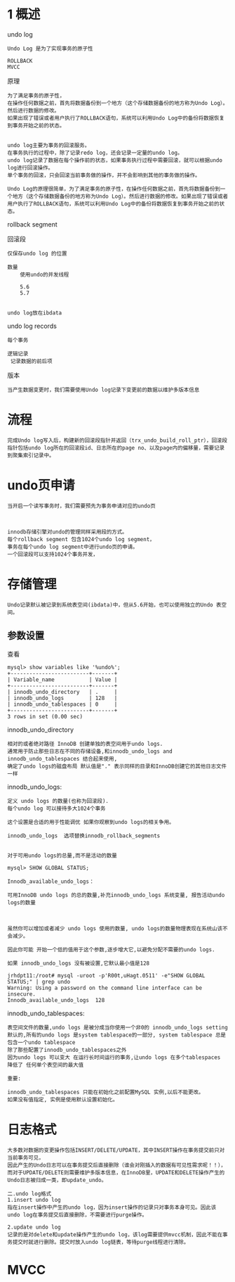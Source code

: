 

# 1 概述

undo log

    Undo Log 是为了实现事务的原子性
    
    ROLLBACK
    MVCC
    
    
原理

    为了满足事务的原子性，
    在操作任何数据之前，首先将数据备份到一个地方（这个存储数据备份的地方称为Undo Log）。
    然后进行数据的修改。
    如果出现了错误或者用户执行了ROLLBACK语句，系统可以利用Undo Log中的备份将数据恢复到事务开始之前的状态。   


    undo log主要为事务的回滚服务。
    在事务执行的过程中，除了记录redo log，还会记录一定量的undo log。
    undo log记录了数据在每个操作前的状态，如果事务执行过程中需要回滚，就可以根据undo log进行回滚操作。
    单个事务的回滚，只会回滚当前事务做的操作，并不会影响到其他的事务做的操作。

    Undo Log的原理很简单，为了满足事务的原子性，在操作任何数据之前，首先将数据备份到一个地方（这个存储数据备份的地方称为Undo Log）。然后进行数据的修改。如果出现了错误或者用户执行了ROLLBACK语句，系统可以利用Undo Log中的备份将数据恢复到事务开始之前的状态。

rollback segment

回滚段

    仅保存undo log 的位置

    数量
        使用undo的并发线程

        5.6
        5.7


    undo log放在ibdata
    
    
undo log records 
    
    每个事务
    
    逻辑记录
     记录数据的前后项
        
    
版本

    当产生数据变更时，我们需要使用Undo log记录下变更前的数据以维护多版本信息
    
    
# 流程


    完成Undo log写入后，构建新的回滚段指针并返回（trx_undo_build_roll_ptr），回滚段指针包括undo log所在的回滚段id、日志所在的page no、以及page内的偏移量，需要记录到聚集索引记录中。    
    

# undo页申请
    
    当开启一个读写事务时，我们需要预先为事务申请对应的undo页



    innodb存储引擎对undo的管理同样采用段的方式。
    每个rollback segment 包含1024个undo log segment，
    事务在每个undo log segment中进行undo页的申请。
    一个回滚段可以支持1024个事务并发，

# 存储管理

    
    Undo记录默认被记录到系统表空间(ibdata)中，但从5.6开始，也可以使用独立的Undo 表空间。


## 参数设置

查看

    mysql> show variables like '%undo%';
    +-------------------------+-------+
    | Variable_name           | Value |
    +-------------------------+-------+
    | innodb_undo_directory   | .     |
    | innodb_undo_logs        | 128   |
    | innodb_undo_tablespaces | 0     |
    +-------------------------+-------+
    3 rows in set (0.00 sec)

innodb_undo_directory 
     
    相对的或者绝对路径 InnoDB 创建单独的表空间用于undo logs.
    通常用于防止那些日志在不同的存储设备,和innodb_undo_logs and innodb_undo_tablespaces 结合起来使用,
    确定了undo logs的磁盘布局 默认值是"." 表示同样的目录和InnoDB创建它的其他日志文件一样
     
innodb_undo_logs:
     
     
    定义 undo logs 的数量(也称为回滚段).
    每个undo log 可以接待多大1024个事务
     
    这个设置是合适的用于性能调优 如果你观察到undo logs的相关争用。
     
    innodb_undo_logs  选项替换innodb_rollback_segments
     
     
    对于可用undo logs的总量,而不是活动的数量
     
    mysql> SHOW GLOBAL STATUS;
     
    Innodb_available_undo_logs：
     
    可用InnoDB undo logs 的总的数量,补充innodb_undo_logs 系统变量, 报告活动undo logs的数量
     
     
     
    虽然你可以增加或者减少 undo logs 使用的数量, undo logs的数量物理表现在系统山该不会减少。
     
    因此你可能 开始一个低的值用于这个参数,逐步增大它,以避免分配不需要的undo logs.
     
    如果 innodb_undo_logs 没有被设置,它默认最小值是128
     
    jrhdpt11:/root# mysql -uroot -p'R00t,uHagt.0511' -e"SHOW GLOBAL STATUS;" | grep undo
    Warning: Using a password on the command line interface can be insecure.
    Innodb_available_undo_logs	128
     
     
     
innodb_undo_tablespaces:
     
     
    表空间文件的数量,undo logs 是被分成当你使用一个非0的 innodb_undo_logs setting
    默认的,所有的undo logs 是system tablespace的一部分, system tablespace 总是包含一个undo tablespace
    除了那些配置了innodb_undo_tablespaces之外
    因为undo logs 可以变大 在运行长时间运行的事务,让undo logs 在多个tablespaces 降低了 任何单个表空间的最大值
     
    重要:
     
    innodb_undo_tablespaces 只能在初始化之前配置MySQL 实例,以后不能更改。
    如果没有值指定, 实例是使用默认设置初始化。


# 日志格式

    大多数对数据的变更操作包括INSERT/DELETE/UPDATE，其中INSERT操作在事务提交前只对当前事务可见，
    因此产生的Undo日志可以在事务提交后直接删除（谁会对刚插入的数据有可见性需求呢！！），
    而对于UPDATE/DELETE则需要维护多版本信息，在InnoDB里，UPDATE和DELETE操作产生的Undo日志被归成一类，即update_undo。
    
    二.undo log格式
    1.insert undo log
    指在insert操作中产生的undo log，因为insert操作的记录只对事务本身可见。因此该undo log在事务提交后直接删除，不需要进行purge操作。
    
    2.update undo log
    记录的是对delete和update操作产生的undo log，该log需要提供mvcc机制，因此不能在事务提交时就进行删除。提交时放入undo log链表，等待purge线程进行清除。

# MVCC


